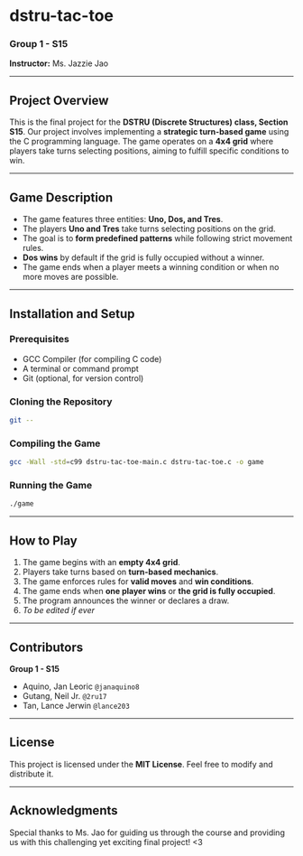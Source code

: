 # dstru-tac-toe

### **Group 1 - S15**

**Instructor:** Ms. Jazzie Jao

---

## **Project Overview**

This is the final project for the **DSTRU (Discrete Structures) class, Section S15**. Our project involves implementing a **strategic turn-based game** using the C programming language. The game operates on a **4x4 grid** where players take turns selecting positions, aiming to fulfill specific conditions to win.

---

## **Game Description**

- The game features three entities: **Uno, Dos, and Tres**.
- The players **Uno and Tres** take turns selecting positions on the grid.
- The goal is to **form predefined patterns** while following strict movement rules.
- **Dos wins** by default if the grid is fully occupied without a winner.
- The game ends when a player meets a winning condition or when no more moves are possible.

---

## **Installation and Setup**

### **Prerequisites**

- GCC Compiler (for compiling C code)
- A terminal or command prompt
- Git (optional, for version control)

### **Cloning the Repository**

```sh
git --
```

### **Compiling the Game**

```sh
gcc -Wall -std=c99 dstru-tac-toe-main.c dstru-tac-toe.c -o game
```

### **Running the Game**

```sh
./game
```

---

## **How to Play**

1. The game begins with an **empty 4x4 grid**.
2. Players take turns based on **turn-based mechanics**.
3. The game enforces rules for **valid moves** and **win conditions**.
4. The game ends when **one player wins** or **the grid is fully occupied**.
5. The program announces the winner or declares a draw.
6. *To be edited if ever*

---

## **Contributors**

**Group 1 - S15**

- Aquino, Jan Leoric `@janaquino8`
- Gutang, Neil Jr. `@2ru17`
- Tan, Lance Jerwin `@lance203`

---

## **License**

This project is licensed under the **MIT License**. Feel free to modify and distribute it.

---

## **Acknowledgments**

Special thanks to Ms. Jao for guiding us through the course and providing us with this challenging yet exciting final project! <3  

